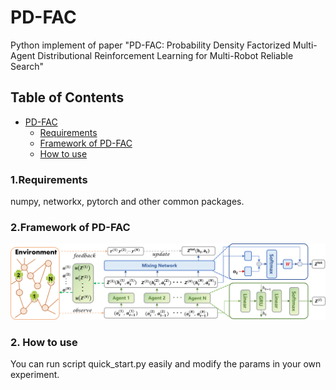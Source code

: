 # PD-FAC
Python implement of paper "PD-FAC: Probability Density Factorized Multi-Agent Distributional Reinforcement Learning for Multi-Robot Reliable Search"

## Table of Contents
- [PD-FAC](#pd-fac)
  - [Requirements](#requirements)
  - [Framework of PD-FAC](#framework_of_pf-fac)
  - [How to use](#how_to_use)

### 1.Requirements
  numpy, networkx, pytorch and other common packages.
  
### 2.Framework of PD-FAC
![image](https://github.com/YoZo-X/PD-FAC/blob/master/img/frame.png)

### 2. How to use
  You can run script quick_start.py easily and modify the params in your own experiment.
